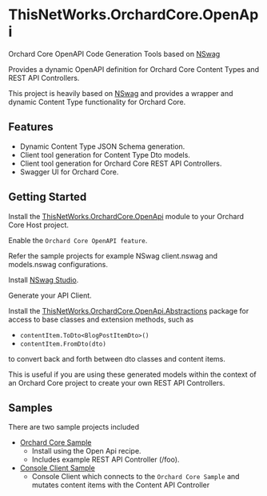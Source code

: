 # ThisNetWorks.OrchardCore.OpenApi
Orchard Core OpenAPI Code Generation Tools based on [NSwag](https://github.com/RicoSuter/NSwag)

Provides a dynamic OpenAPI definition for Orchard Core Content Types and REST API Controllers.

This project is heavily based on [NSwag](https://github.com/RicoSuter/NSwag) and provides a wrapper and dynamic Content Type
functionality for Orchard Core.

## Features

- Dynamic Content Type JSON Schema generation.
- Client tool generation for Content Type Dto models.
- Client tool generation for Orchard Core REST API Controllers.
- Swagger UI for Orchard Core.

## Getting Started

Install the [ThisNetWorks.OrchardCore.OpenApi](https://www.nuget.org/packages/ThisNetWorks.OrchardCore.OpenApi) module to your Orchard Core Host project.

Enable the `Orchard Core OpenAPI feature`.

Refer the sample projects for example NSwag client.nswag and models.nswag configurations.

Install [NSwag Studio](https://github.com/RicoSuter/NSwag/releases).

Generate your API Client.

Install the [ThisNetWorks.OrchardCore.OpenApi.Abstractions](https://www.nuget.org/packages/ThisNetWorks.OrchardCore.OpenApi.Abstractions) package for access to base classes
and extension methods, such as 
- `contentItem.ToDto<BlogPostItemDto>()`
- `contentItem.FromDto(dto)`

to convert back and forth between dto classes and content items.

This is useful if you are using these generated models within the context of an Orchard Core project
to create your own REST API Controllers.

## Samples

There are two sample projects included
- [Orchard Core Sample](https://github.com/ThisNetWorks/ThisNetWorks.OrchardCore.OpenApi/blob/master/samples/ThisNetWorks.OrchardCore.OpenApi.Sample)
  - Install using the Open Api recipe.
  - Includes example REST API Controller (/foo).
- [Console Client Sample](https://github.com/ThisNetWorks/ThisNetWorks.OrchardCore.OpenApi/blob/master/samples/ThisNetWorks.OrchardCore.OpenApi.ConsoleClient)
  - Console Client which connects to the `Orchard Core Sample` and mutates content items with the Content API Controller
  
